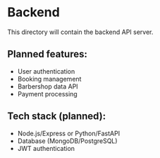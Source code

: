 # Backend

This directory will contain the backend API server.

## Planned features:
- User authentication
- Booking management
- Barbershop data API
- Payment processing

## Tech stack (planned):
- Node.js/Express or Python/FastAPI
- Database (MongoDB/PostgreSQL)
- JWT authentication